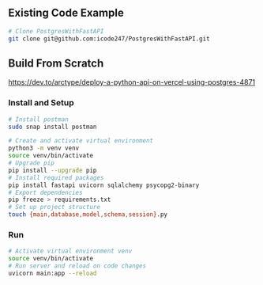 ## Existing Code Example

```sh
# Clone PostgresWithFastAPI
git clone git@github.com:icode247/PostgresWithFastAPI.git
```

## Build From Scratch

https://dev.to/arctype/deploy-a-python-api-on-vercel-using-postgres-4871

### Install and Setup

```sh
# Install postman
sudo snap install postman

# Create and activate virtual environment
python3 -m venv venv
source venv/bin/activate
# Upgrade pip
pip install --upgrade pip
# Install required packages
pip install fastapi uvicorn sqlalchemy psycopg2-binary
# Export dependencies
pip freeze > requirements.txt
# Set up project structure
touch {main,database,model,schema,session}.py
```

### Run

```sh
# Activate virtual environment venv
source venv/bin/activate
# Run server and reload on code changes
uvicorn main:app --reload
```
